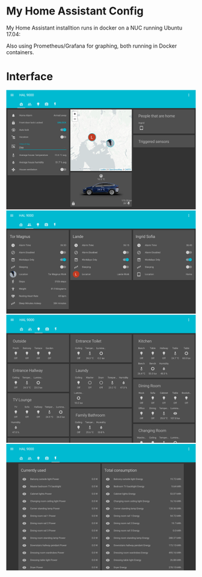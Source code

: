 # My Home Assistant Config

My Home Assistant installtion runs in docker on a NUC running Ubuntu 17.04:

Also using Prometheus/Grafana for graphing, both running in Docker containers. 
 

# Interface
![UI1](images/Status.png)  
![UI2](images/People.png)  
![UI3](images/Lights.png)
![UI4](images/Power.png)
